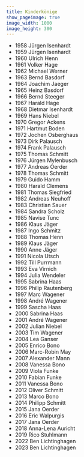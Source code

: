 ```yaml
---
title: Kinderkönige
show_pageimage: true
image_width: 1000
image_height: 300
---
```


* 1958 Jürgen Isenhardt 
* 1959 Jürgen Isenhardt 
* 1960 Ulrich Henn 
* 1961 Volker Hage 
* 1962 Michael Werner 
* 1963 Bernd Basdorf 
* 1964 Joachim Jaeger 
* 1965 Heinz Basdorf 
* 1966 Bernd Steeger 
* 1967 Harald Hage 
* 1968 Dietmar Isenhardt 
* 1969 Hans Niebel 
* 1970 Gregor Ackens 
* 1971 Hartmut Boden 
* 1972 Jochen Osberghaus 
* 1973 Dirk Palausch 
* 1974 Frank Palausch 
* 1975 Thomas Schmitt 
* 1976 Jürgen Mylenbusch 
* 1977 Andreas Oerder 
* 1978 Thomas Schmitt 
* 1979 Guido Hamm 
* 1980 Harald Clemens 
* 1981 Thomas Siegfried 
* 1982 Andreas Neuhoff 
* 1983 Christian Sauer 
* 1984 Sandra Scholz 
* 1985 Navise Tunc 
* 1986 Klaus Jäger 
* 1987 Ingo Schmitz 
* 1988 Thomas Henn 
* 1989 Klaus Jäger 
* 1990 Anne Jäger 
* 1991 Nicola Utsch 
* 1992 Till Purrmann 
* 1993 Eva Virnich 
* 1994 Julia Wendeler 
* 1995 Sabrina Haas 
* 1996 Philip Rautenberg 
* 1997 Marc Wagener 
* 1998 André Wagener 
* 1999 Sascha Haas 
* 2000 Sabrina Haas
* 2001 André Wagener
* 2002 Julian Niebel
* 2003 Tim Wagener
* 2004 Lea Ganser
* 2005 Enrico Bono
* 2006 Marc-Robin May
* 2007 Alexander Mann
* 2008 Vanessa Bono
* 2009 Viola Funke
* 2010 Fabian Funke
* 2011 Vanessa Bono
* 2012 Oliver Schmitt
* 2013 Marco Bono
* 2014 Philipp Schmitt
* 2015 Jana Oerder
* 2016 Eric Walpurgis
* 2017 Jana Oerder
* 2018 Anna-Lena Auricht
* 2019 Rico Stuhlmann
* 2022 Ben Lichtinghagen
* 2023 Ben Lichtinghagen